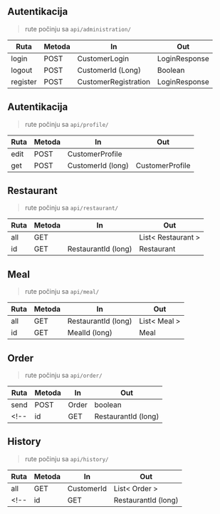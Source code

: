 ## Autentikacija
> rute počinju sa `api/administration/`

| Ruta     | Metoda | In                   | Out           |
|----------|--------|----------------------|---------------|
| login    | POST   | CustomerLogin        | LoginResponse |
| logout   | POST   | CustomerId (Long)    | Boolean       |
| register | POST   | CustomerRegistration | LoginResponse |

## Autentikacija
> rute počinju sa `api/profile/`

| Ruta | Metoda | In                | Out             |
|------|--------|-------------------|-----------------|
| edit | POST   | CustomerProfile   |                 |
| get  | POST   | CustomerId (long) | CustomerProfile |


## Restaurant
> rute počinju sa `api/restaurant/`

| Ruta | Metoda | In                  | Out                |
|------|--------|---------------------|--------------------|
| all  | GET    |                     | List< Restaurant > |
| id   | GET    | RestaurantId (long) | Restaurant         |


## Meal
> rute počinju sa `api/meal/`

| Ruta | Metoda | In                  | Out          |
|------|--------|---------------------|--------------|
| all  | GET    | RestaurantId (long) | List< Meal > |
| id   | GET    | MealId (long)       | Meal         |


## Order
> rute počinju sa `api/order/`

| Ruta | Metoda | In                  | Out        |
|------|--------|---------------------|------------|
| send | POST   | Order               | boolean    |
<!-- | id   | GET    | RestaurantId (long) | Restaurant | -->


## History
> rute počinju sa `api/history/`

| Ruta | Metoda | In                  | Out           |
|------|--------|---------------------|---------------|
| all  | GET    | CustomerId          | List< Order > |
<!-- | id   | GET    | RestaurantId (long) | Restaurant    | -->